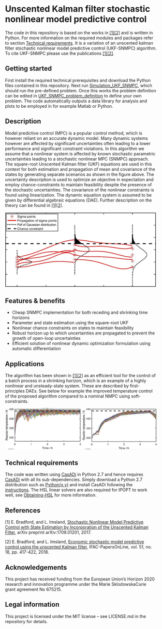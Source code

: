 # Unscented Kalman filter stochastic nonlinear model predictive control
The code in this repository is based on the works in [[1]](#1)[[2]](#2) and is written in Python. For more information on the required modules and packages refer to section [Technical requirements](#Tr). It is a variation of an unscented kalman filter stochastic nonlinear model predictive control (UKF-SNMPC) algorithm. To cite UKF-SNMPC please use the publications [[1]](#1)[[2]](#2). 

## Getting started
First install the required technical prerequisites and download the Python files contained in this repository. Next run [Simulation_UKF_SNMPC](/Simulation_UKF_SNMPC.py), which should run the pre-defined problem. Once this works the problem definition can be edited in [UKF_SNMPC_problem_definition](/UKF_SNMPC_problem_definition.py) to define your own problem. The code automatically outputs a data library for analysis and plots to be employed in for example Matlab or Python.    

## Description
Model predictive control (MPC) is a popular control method, which is however reliant on an accurate dynamic model. Many dynamic systems however are affected by significant uncertainties often leading to a lower performance and significant constraint violations. In this algorithm we assume that a nonlinear system is affected by known stochastic parametric uncertainties leading to a stochastic nonlinear MPC (SNMPC) approach. The square-root Unscented Kalman filter (UKF) equations are used in this context for both estimation and propagation of mean and covariance of the states by generating separate scenarios as shown in the figure above. The uncertainty description is used to optimize an objective in expectation and employ chance-constraints to maintain feasibility despite the presence of the stochastic uncertainties. The covariance of the nonlinear constraints is found using linearization. The dynamic equation system is assumed to be given by differential algebraic equations (DAE). Further description on the theory can be found in [[1]](#1)[[2]](#2). 

<img src="/images/Image1.jpg" width="500">

## Features & benefits
* Cheap SNMPC implementation for both receding and shrinking time horizons
* Parameter and state estimation using the square-root UKF
* Nonlinear chance constraints on states to maintain feasibility
* Robust horizon up to which uncertainties are propagated to prevent the growth of open-loop uncertainties
* Efficient solution of nonlinear dynamic optimization formulation using automatic differentiation

## Applications
The algorithm has been shown in [[1]](#1)[[2]](#2) as an efficient tool for the control of a batch process in a shrinking horizon, which is an example of a highly nonlinear and unsteady-state system. These are described by first-principles DAEs. See below for example the improved temperature control of the proposed algorithm compared to a nominal NMPC using soft-constraints.

<img src="/images/Image2.jpg" width="800">

## Technical requirements
The code was written using [CasADi](https://web.casadi.org/) in Python 2.7 and hence requires [CasADi](https://web.casadi.org/) with all its sub-dependencies. Simply download a Python 2.7 distribution such as [Python(x,y)](https://python-xy.github.io/) and install CasADi following the [instructions](https://github.com/casadi/casadi/wiki/InstallationInstructions). The HSL linear solvers are also required for IPOPT to work well, see [Obtaining-HSL](https://github.com/casadi/casadi/wiki/Obtaining-HSL) for more information.
<a name="Tr">
</a>

## References
[1] E. Bradford, and L. Imsland, [Stochastic Nonlinear Model Predictive Control with State Estimation by Incorporation of the Unscented Kalman Filter](https://www.researchgate.net/profile/Eric_Bradford/publication/319501430_Stochastic_Nonlinear_Model_Predictive_Control_with_State_Estimation_by_Incorporation_of_the_Unscented_Kalman_Filter/links/59b6774aaca2722453a3a7a9/Stochastic-Nonlinear-Model-Predictive-Control-with-State-Estimation-by-Incorporation-of-the-Unscented-Kalman-Filter.pdf), arXiv preprint arXiv:1709.01201, 2017. 
<a name="1">
</a>

[2] E. Bradford, and L. Imsland, [Economic stochastic model predictive control using the unscented Kalman filter](https://brage.bibsys.no/xmlui/bitstream/handle/11250/2568350/1-s2.0-S2405896318320196-main.pdf?sequence=5), IFAC-PapersOnLine, vol. 51, no. 18, pp. 417-422, 2018. 
<a name="2">
</a>

## Acknowledgements
This project has received funding from the European Union’s Horizon 2020 research and innovation programme under the Marie SklodowskaCurie grant agreement No 675215.

## Legal information
This project is licensed under the MIT license – see LICENSE.md in the repository for details.
